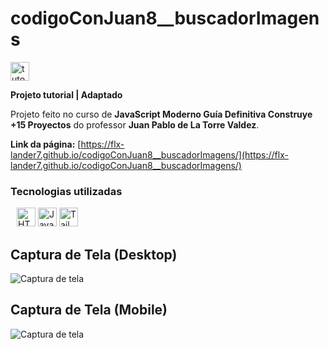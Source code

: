 # codigoConJuan8__buscadorImagens

  <div>
    <img
      style="width: 30px"
      src="https://cdn-icons-png.flaticon.com/512/5736/5736969.png"
      alt="tutorial"
    />
  </div>
  
  **Projeto tutorial | Adaptado**

Projeto feito no curso de __JavaScript Moderno Guía Definitiva Construye +15 Proyectos__ do professor __Juan Pablo de La Torre Valdez__.

__Link da página:__ [https://flx-lander7.github.io/codigoConJuan8__buscadorImagens/](https://flx-lander7.github.io/codigoConJuan8__buscadorImagens/)

### Tecnologias utilizadas

<div style="margin: 0px 10px">
      <img
        style="width: 30px"
        src="https://www.svgrepo.com/show/353884/html-5.svg"
        alt="HTML5"
      />
      <img
        style="width: 30px"
        src="https://www.svgrepo.com/show/355081/js.svg"
        alt="Javascript"
      />
      <img
        style="width: 30px"
        src="https://www.svgrepo.com/show/354431/tailwindcss-icon.svg"
        alt="Tailwind"
      />
    </div>

## Captura de Tela (Desktop)
![Captura de tela](https://raw.githubusercontent.com/flx-lander7/codigoConJuan8__buscadorImagens/main/capturaDeTela-buscadorDeImagens(Deskop).png)


## Captura de Tela (Mobile)
![Captura de tela](https://raw.githubusercontent.com/flx-lander7/codigoConJuan8__buscadorImagens/main/capturaDeTela-buscadorDeImagens(Mobile).png)
